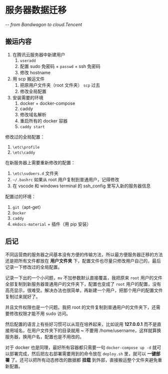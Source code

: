 # 服务器数据迁移

*-- from Bandwagon to cloud.Tencent*

## 搬运内容

1. 在腾讯云服务器中新建用户
    1. `useradd`
    2. 配置 sudo 免密码 + `passwd` + ssh 免密码
    3. 修改 hostname
2. 用 scp 搬运文件
    1. 把原用户文件夹（root 文件夹） `scp` 过去
    2. 修改全局配置
3. 安装需要的环境
    1. docker + docker-compose
    2. caddy
    3. 修改域名解析
    4. 重启所有的 docker 容器
    5. `caddy start`

修改过的全局配置：

1. `\etc\profile`
3. `\etc\caddy`

在新服务器上需要重新修改的配置：

1. `\etc\sudoers.d` 文件夹
2. `~/.bashrc` 如果从 root 用户复制到普通用户，记得修改
3. 在 vscode 和 windows terminal 的 ssh_config 里写入新的服务器信息

配置过的环境：

1. `git`（apt-get）
2. `Docker`
2. `caddy`
3. `mkdocs-material` + 插件（用 pip 安装）

## 后记

不同运营商的服务器之间基本没有方便的传输方法，所以最方便服务器迁移的方法还是把所有文件都放在 **用户文件夹** 下，配置文件也尽量只修改用户自己的，最后记录一下修改过的全局配置。

记录一下出的一个小问题，`mv` 不加参数默认直接覆盖，我把原来 `root` 用户的文件全部复制到新服务器普通用户的文件夹下，配置也变成了 `root` 用户的配置，没有高亮显示，很难受。解决办法也很简单，再新建一个用户，把那个用户的配置文件复制过来就好了。

并且文件权限也是一个问题。我把 root 的文件复制到普通用户的文件夹下，还需要修改权限才能不用 sudo 访问。

然后配置的语言上有些好习惯可以从现在培养起来，比如说用 **127.0.0.1** 而不是直接用域名，在用户文件夹下的目录就用 **~** 不要用 /home/username，这样就算换服务器，换用户名，配置也是不用改的。

对于 docker 也是同理，最好所有容器都只需要一句 `docker-compose up -d` 就可以部署完成，然后把左右部署需要用到的命令放在 `deploy.sh` 里，就可以 **一键部署** 了。还可以把所有动态修改的数据都 **挂载** 到外部，直接搬运整个文件夹避免重新配置。